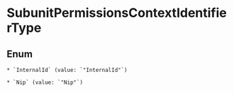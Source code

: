 
# SubunitPermissionsContextIdentifierType

## Enum


    * `InternalId` (value: `"InternalId"`)

    * `Nip` (value: `"Nip"`)



